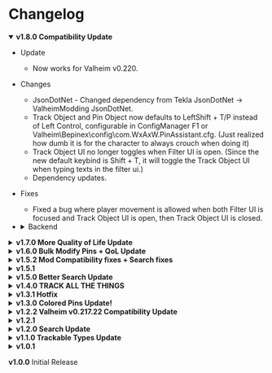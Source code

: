 # Changelog

<details open>
<summary><b>
v1.8.0 Compatibility Update
</b></summary>

- Update
	- Now works for Valheim v0.220.
- Changes
	- JsonDotNet - Changed dependency from Tekla JsonDotNet -> ValheimModding JsonDotNet.
	- Track Object and Pin Object now defaults to LeftShift + T/P instead of Left Control, configurable in ConfigManager F1 or Valheim\Bepinex\config\com.WxAxW.PinAssistant.cfg. (Just realized how dumb it is for the character to always crouch when doing it)
	- Track Object UI no longer toggles when Filter UI is open. (Since the new default keybind is Shift + T, it will toggle the Track Object UI when typing texts in the filter ui.)
	- Dependency updates.
- Fixes
	- Fixed a bug where player movement is allowed when both Filter UI is focused and Track Object UI is open, then Track Object UI is closed.
- <details>
	<summary>
	Backend
	</summary>

	- Updated repo to latest JotunnModStub, haven't tested UnityMod project.
	- Not really sure how I fixed the new bug that was encountered on v0.220, but I guess updating my project with the latest JotunnModStub, fixes it? Possibly some compiler issue on my old project.
	- FilterPinsUI
		- Removed ModDisable/ModEnable method, consolidated to OnDisable and OnEnable. (Unsure what my train of thought was here.)
	- MinimapPatches - Decoupled from MinimapAssistant by adding event systems that MinimapAssistant will subscribe to.
	- MinimapAssistant
		- Subscribed to MinimapPatches events instead of having to patch the Minimap class with MinimapAssistant methods.
		- Renamed filter variables and methods to better match its purpose.
		- ModifyPins and SearchPins method now immediately executes FilterOutPins, due to Valheim's new update, the pins are not being filtered out immediately.
	- TrackObjectUI - Change toggle behavior by simply calling 'enabled' fixes looping issue.
	</details>

</details>

<details>
<summary><b>
v1.7.0 More Quality of Life Update
</b></summary>

- New
	- Added configuration for Redundancy distance for any pins. More info on config tip
	- Tracked Objects now automatically sorts by Pin name! (Don't ask me why I never implemented it, even I don't know)
	- Thumbnail change for the mod. (I finally had the motivation to design one)
- Changes
	- Similar pin Redundancy distance logic are now case insensitive. Used to be, comparing for nearby similar pins' based on names, is case sensitive.
	- Changed old versions' changelog's backend entry to its own backend entry.
- Fixes
	- Some warning logs are being logged as errors. (fixed "Minimap not found" error log, hooray)
	- Visual bug for tracked objects. Reloading Tracked Objects no longer show a blank dropdown selection.
- <details>
	<summary>
	Backend
	</summary>

	- PluginComponent
		- Changed from Component
	- TrackingAssistant
		- changed OnTrackedObjectSave to have LooseDicitonary parameter
	- TrackObjectUI
		- Tracked Object Dropdown/List now resets on every Add, Modify, or Remove actions, it's negligibly slower, but it greatly avoids logical errors by having a separate add modify remove logic in the UI.
	- TrackedObject
		- Added IComparable interface
	- LooseDictionary
		- Added IComparable interface
		- Added sort function, sorts dictionary based on TValue
	- Project
		- Used RegexOptions / StringComparison Ignore case, instead of making both strings into ToLower(), (never knew this existed, discovered out of curiosity if comparison methods had overloads, which it had)
	</details>

</details>

<details>
<summary><b>
v1.6.0 Bulk Modify Pins + QoL Update
</b></summary>

- New
	- ZOOOM
		- Normal zoom in minimap is not enough? now you can ZOOM MORE! Configurable in config manager. (applies to both small and large map)
	- Icon searching
		- You can now narrow down your searches more by setting an icon type instead of just names (you can pick all icons still).
	- Bulk pin modification (Took way too long to rewrite code to work with this .-.)
		- Ability to modify existing pins' name and icon when modifying Tracked Object entries.
		- Ability to modify existing pins' name and icon through the search window.
		- This will match Pin's Name and Icon and modify it to the currently modified entry.
- Changes
	- Pins are now colored based on their names and icons, instead of just names.
	- Searching is no longer case sensitive (since the pins' characters' cases can't be determined due to the font style).
	- Updated Showcase previews to match the new version, also made it viewable instead of clicking the link.
- Fixes
	- If you have a mod that can change a pin's position you'll be able to overlap a new pin if the positions are absolutely the same to the prior position.
	- When a filter is active, newly created pins (from double clicking in the map) will be invisible.
	- Changing an entry's Object ID will stop detecting objects with the currently editted matching id (oversight).
	- Blacklist Word not working properly all the time (happens when the blacklist word is before the id).
		- ex. `SunkenCrypt4(Clone)` | entry: objectID > Crypt, blacklist > Sunken
		- Looking at a structure named `SunkenCrypt4(Clone)` will still get detected because the 'Sunken' word is before the 'Crypt' word.

- <details>
	<summary>
	Backend
	</summary>

	- MinimapAssistant
		- Added PinName + Icon key storage to distinguish between different combinations.
		- Refactored to be more streamlined and to work with new version. Used TryGetValue and reusing other methods.
		- Moved edittting pin variables to MinimapPatches (so both MinimapAssistant and TrackingAssistant can make use of it)
		- Optimized filtering through pins greatly compared to before. I had no idea IEnumerable acted the way it is (deferred execution). Made it .ToList() and then updates the filter whenever a pin is modified or added.
		- Added compatibility for pin type searching instead of just names.
		- Renamed methods to better match the new code.
	- TrackObjectUI
		- Moved PopulateIcons, FormatSpriteName and m_dictionaryPinType(m_dictionaryPinIcons)variable to MinimapAssistant and added string name to dictionary as well. FilterPinsUI now uses this dictionary as well for overhauled UI.
	- MinimapPatches
		- Added isManualPin token to determine if the newly added pin is made by a player (to avoid it from being filtered out immediately while editting it)
	- Plugin
		- Slightly cleaned up code.
	- LooseDictionary
		- In ChangeKey() instead of using dictionary changekey extension, remove the original node and add the new cloned node instead (dictionary still contains the old node instead of being new if Changekey was used)
		- Added original key parameter to TraverseDetails and TryGetValueLooseLite to fix the new search method with node's blacklistword
	</details>

</details>

<details>
<summary><b>
v1.5.2 Mod Compatibility fixes + Search fixes
</b></summary>

- New
	- You can press enter when the search window field is selected to immediately submit (find) now.
	- Updated description / README.md
		- Compatibility section
		- Slightly fixed up known issues page.
- Fixes
	- Search Window
		- Typing in the search field, M (or the minimap key) closes the minimap
		- Toggling start up config when the mod is disabled won't reflect the changes.
		- The search window will always be opened or closed whenever you open the minimap depending on the "Show Search Window on startup" toggle.
	- Pinnacle
		- Pins not being colored permanently until relog when editting pin name and not clicking out (to deselect pin) after an edit or pressing enter, and then followed by editing the name once more.
	- Under the Radar
		- Pins not being filtered out permanently until mod re-enable, when pinning an object using PinAssistant that is temporarily pinned by Under The Radar and then unloading it by going away from it.
- <details>
	<summary>
	Backend
	</summary>

	- TrackingAssistant
		- Added a check on RemovePin to double check if the removed pin is actually in the dictionary.
	- MinimapAssistant
		- Updates old_PinName whenever OnPinUpdate gets called. (for when user changed the pin name once more. Doesn't apply to Vanilla)
	- OtherModPatches
		- Slightly refactored PinnaclePatches events to use MinimapPatches event
	- GUIExtension
		- Moved to GUIManagerExtensions
	</details>

</details>

<details>
<summary><b>
v1.5.1
</b></summary>

- New
	- Compatibility for Under The Radar
		- You can now add pins where temporary pins made by Under The Radar are located.
- Changes
	- Tracked objects searching
		- Changes id searching behaviour where if you loosely (not exact id match) search for an id, you can find something even though it may not make sense.
			- ex. entry = copper | search key = c_o_p_p_e_r | you'll still find copper.
			- ex. entry = copper, entry = runestone | search key = c_runestone_opper | you'll still find copper instead of runestone
			- this is to avoid similar ids to be detected, especially mushrooms magecap, jotun puffs, etc. can be found through Pickable_Mushroom(Clone), cause their difference is having a text between Mushroom and (Clone).
		- Refactored searching in the backend for a slightly more optimized way. Found out it's doing some meaningless searches.
		- Disabled being able to search crypts' (sunken and forest) interior structure with Crypts in their name (mudpile, torches, are not included, only walls, chests, loot, even doors are disabled.).
			- This is to avoid pinning unintended objects whenever having an entry for Crypt to only track the entrance location.
	- Capitalized previously lowercased Pin names' words when mod pre-fills a looked objects
- Fixes
	- Tracked objects searching
		- Fixed logical error for changing the object id (would've broke the data, but could be fixed through pressing the reload tracked objects key)
	- v1.4.0 Changelog message typo
		- "Pickable_Mushroom(Clone)" can be found with "Pickable_Mushroom_Magecap(Clone)"
		- should've been:
		- "Pickable_Mushroom_Magecap(Clone)" can be found with "Pickable_Mushroom(Clone)"
- <details>
	<summary>
	Backend
	</summary>
	
	- Plugin
		- Forgot to remove printing of layernames.
	- GUIManagerExtension
		- Moved ApplyToggleStyle from TrackObjectUI to GUIManagerExtension as FilterUI now needs it.
		- refactored some functions to remove unnecessary code and repurposed extension to work with some main methods.
	- LooseDictionary
		- Fixed missing code in method, ChangeKey. alternate dictionary deletes key, but does not add new key.
		- Refactored searching for keys, which avoids nonsense conditional checkings(kept on checking validity of the same node)
		- Created a new try get method to avoid unintended found results. (c_o_p_p_e_r finds copper key)
		- left old try get method alone but might remove it next time.
	- TrackingAssistant
		- OnPinAdd will now exclude special pins as well. I thought it was necessary to include them so pins won't overlap, but most special pins have different locations, so it would overlap regardless.
		- ModifyTrackedObject
			- If ChangeKey failed, will fail entirely. This would cause a bug where TrackedObject ID is changed but dictionary key is not change.
		- Slightly refactored FormatObjectNames method.
	</details>

</details>

<details>
<summary><b>
v1.5.0 Better Search Update
</b></summary>

- New
	- Search Window Updates
		- RegEx searching of pin names.
		- Whitelist or Blacklist mode if you want to hide everything or show everything but the query you've inputted.
- Changes
	- Thunderstore did not support underline for some reason while bold, so I had to remove it.
	- Changed CHANGELOG.md `Backend` header to not be in bold.
	- Removed issue entry in "Known Issue" section about struck boulders being invalid, thought it wasn't necessary.
- <details>
	<summary>
	Backend
	</summary>
	
	- Plugin
		- Forgot to remove printing of layernames.
	- GUIManagerExtension
		- Moved ApplyToggleStyle from TrackObjectUI to GUIManagerExtension as FilterUI now needs it.
		- refactored some functions to remove unnecessary code and repurposed extension to work with some main methods.
	</details>

</details>

<details>
<summary><b>
v1.4.0 TRACK ALL THE THINGS
</b></summary>

- New
	- Almost everything can now be trackable. 
		- (Couldn't do 'all' cause it will mess up detections of other objects.)
		- Do not attempt to track a boulder that has been struck with a pickaxe, it will not identify it correctly. Track an unstruck one instead.
			- Will notify if it's invalid or not.
- Removed
	- Tracking Type options.
		- Refactored to be extremely less performance impacting compared to the original one (more details in backend).
		- Now almost everything is pinnable.
		- Might have some flaws but I checked and objects of interest should work correctly, did not test on uncommon or unnecessary objects (like a wood pole or something).
- Fixes
	- Fixed when opening and closing the color wheel while the "Exact ID Match" is toggled on, ObjectID will stay as uninteractable instead of being interactable.
	- Fixed error spam when a raid event ended.
	- Fixed a logical error where even if an id is set to exact match only, it can still be found with an almost similar id.
		- "Pickable_Mushroom_Magecap(Clone)" can be found with "Pickable_Mushroom(Clone)"
- <details>
	<summary>
	Backend
	</summary>
	
	- TrackingAssistant
		- Refactored LookAt to not use GetComponentInParent, but instead get root parent and retrieve name.
			- This will significantly increase performance as it wouldn't continuously call "GetComponentInParent" multiple times for each type, every x second per tick
			- Will show invalid target if it's a boulder struck with a pickaxe.
	- MinimapPatches
		- Refactored patching exclusion of special pins from MinimapAssistant to clean up Transpilers (This way is just so much better, I don't know why I didn't thought of this).
	- CHANGELOG.md
		- everything was bold, fixed that now, (was hard to see in visual studio preview, only noticed after the last update where I showed the changelog on thunderstore).
	- Used CodeMaid to clean up entire project.
	- Updated harmony package of project.
	</details>

</details>

<details>
<summary><b>
v1.3.1 Hotfix
</b></summary>

- Changes
	- CHANGELOG.md
		- added in package, so that thunderstore can detect and add it and that users don't have to click here at the description to go to the changelog at github.
		- reversed version order so the latest version is always at the top.
- Fixes
	- Colored shared pins will now fade properly when switching on or off the shared pins.
	- Fixed issues with pings constantly sending an error that it already exists which led to pins freezing as the game thinks the pings aren't being added properly.
		- Overlooked a check which I accidentally removed during clean up of my code as I thought it was unnecessary.
- <details>
	<summary>
	Backend
	</summary>
	
	- TrackingAssistant
		- Removed indent formatting for saving tracked object data.
	- publish.ps1
		- added changelog.md to compressed archive.
	- README.md
		- changed a bit of words.
		- added proper installation manual.
		- added tutorial for colored pins.
		- forgot to add colored pins section.
	</details>

</details>

<details>
<summary><b>
v1.3.0 Colored Pins Update!
</b></summary>

- New
	- Colored Pins! 
		- New option over at the Track Object UI right beside the pin icon. 
		- You can also change its transparency. 
		- Sadly, due to limitations, the pins are colored based on their pin names.
	

- Changed
	- Changed UI Panels to actually fit with the Game's UI's dynamic panel colors that changes depending on the environment.

- Fixes
	- Fixed bug when modifying current tracked object with an existing ID the currently editting object is deleted instead of just sending an error.
- <details>
	<summary>
	Backend
	</summary>
	
	- A lot of backend changes as I've learned to do stuff differently and so it can be update friendly.
	- Added compatibility for Pinnacle's edit feature with colored pins when editting the name.
	- Plugin
		- Created initialization order convention to better manage enabling or disabling and disposing plugin and maybe to have some use for it in the future.
		- In the past I tried to decouple my classes as much as possible but all it led to was somewhat messy coding in Plugin.cs. I figured that I shouldn't just let Plugin.cs be dependent on ModConfig instance so I moved a lot of things away from it to their respective relating classes. 
			- Transferred saving system call to Tracking Assistant instead of having to listen to an event by TrackingAssistant from Plugin.
			- Transferred TrackingAssistant initialization parameters from Plugin to just be managed by TrackingAssistant itself.
			- Transferred config change events to their respective classes like, is filter window open on startup, and type tracking enabled change.
	- TrackingAssistant (PinAssistantScript)
		- Changed to TrackingAssistant
		- Changed Serialization and Deserialization handling.
		- Changed the way modify implies, instead of changing the values of the class, completely replace it with a new class to work well with the new colored pin codes.
	- TrackObjectUI
		- Moved modify logic to TrackingAssistant and just read return value to determine what messages to show.
		- Changed the way modify implies (see tracking assistant)
	- TrackedObject
		- Added helper methods to retrieve pin type by int
	- FilterPinsUI
		- Exposed UI Members
		- Moved Filter logic to MinimapAssistant
	- LooseDictionary
		- Refactored Traverse method to not be in TrieNode but in the LD class.
		- Added Change key method to help with the new colored pin feature
	- GUIMangerExtension (TMPGUIManager)
		- used extension (just learned of this) instead of creating an entirely new class with almost the same codes
		- fixed a situation where the extension will keep on initializing everytime you load the main menu.
	- Mod Config
		- Followed initialization convention.
	- MinimapPatches
		- Changed events from delegates to Action
	- Unity
		- Used Assembly Definitions so that I don't have to replace a new version of the assembly everytime the ui variables changes
	- May have missed some other refactorings and missed on potential refactoring as I've done way too much to remember all of them and I didn't document the changes until the last few days >.>
	</details>
</details>

<details>
<summary><b>
v1.2.2 Valheim v0.217.22 Compatibility Update
</b></summary>

- Changes
	- Slightly changed tracking UI.
- Fixes
	- Fixed UI bug due to latest Valheim update. (disappeared buttons and an error on main menu load)
	- Fixed a logical error existing since initial release. When modifying an object's ID (modifying a tracked object's ID to an existing ID it will work having 2 entries with identical IDs bugging out of the entry (the latest).
- <details>
	<summary>
	Backend
	</summary>
	
	- Updated dependency to latest Jotunn 2.14.3 and BepInEx 5.4.2200.
	</details>

</details>

<details>
<summary><b>
v1.2.1
</b></summary>

- Changes
	- Organized CHANGELOG.md.
- Fixes
	- Fixed unable to track, modify or untrack objects randomly occuring. Chances increases when you have too many tracked objects.
- <details>
	<summary>
	Backend
	</summary>
	
	- Similar to Plugin.cs and FilterPinsUI.cs, refactored TrackObjectUI.cs to use OnDisable when mod is turned off or UI is inactive to not process stuff on every frame.
	</details>

</details>

<details>
<summary><b>
v1.2.0 Search Update
</b></summary>

- New
	- Added the ability to search Pins on the map for situations when your map is too crowded with Pins.
		- Press Tab while the map is open to show/hide the window.
		- Enclose the search keyword with `"` to search pins with the exact name. ex. `"Mushroom"`.
		- You can also change its visibility on world startup/mod enabled through the config.
		- If you have Pinnacle and want both of them to show/hide together, just disable `Show Search Window on startup` and toggle off and on `Enabled Mod`.

- <details>
	<summary>
	Backend
	</summary>

	- Plugin.cs 		
		- refactored to use MonoBehavior OnEnable/Disable (forgot this exists and can be used similarly to my situation).
		- added unsubscription to some missed events on OnDestroy (not really important since plugins don't get destroyed).
	- PinAssistantScripts.cs
		- refactored to not initialize on Instance reference, but instead only create a new instance on Init() (to follow init convention on other classes).
	- MinimapPatches.cs
		- refactored to contain patches in one class only instead of many classes (didn't know you can do it this way.
	- Changed README.md to include new search feature.
	</details>

</details>

<details>
<summary><b>
v1.1.0 Trackable Types Update
</b></summary>

- New
	- Option to choose what types of objects you'd like to look for to increase performance (albeit negligible).
		- Hover each type in the config manager to figure out which do you want to be detectable.
- Changes
	- Separated changelog to CHANGELOG.md.
- Fixes
	- Fixed build uploads to not contain versions 1.0.0 and 1.0.1 zips. (sorry for the extra file size).
- <details>
	<summary>
	Backend
	</summary>

	- Added Dictionary class version for whenever there's changes to how tracked objects are saved in future version.
	- Made UI elements public for modders to change its style (although you can probably do that through just Instance property alone).
	- Updated Jotunn library from 2.12.6 - 2.14.0 (didn't think about updating the template I used).
	- Cleaned up some codes.
	</details>
</details>

<details>
<summary><b>
v1.0.1
</b></summary>

- Changes
	- Changed the hover description for "Look Tick Rate" into a more detailed explanation, the prior message might confuse people.
	- Changed default Redundancy Distance from 30 to 20 (I found that it might be too big of a distance to check for redundancy).
	- Slightly organized README.md and added a suggestion section.
- Fixes
	- Fixed sub string searching in TrieNode when a prefix exists in the entry.
		- ex. Runestone ID and Copper ID. And your search is "Rock_Copper(Clone)" it only checked R's descendant but didn't check the rest of the letters so it never reached C of the 'Copper ID'.
</details>

**v1.0.0** Initial Release